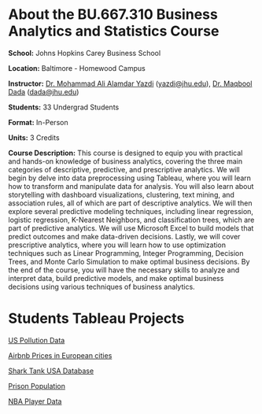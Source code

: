 # About the BU.667.310 Business Analytics and Statistics Course

**School:** Johns Hopkins Carey Business School

**Location:** Baltimore - Homewood Campus

**Instructor:** [Dr. Mohammad Ali Alamdar Yazdi](https://carey.jhu.edu/faculty/faculty-directory/mohammad-ali-alamdar-yazdi-phd) (yazdi@jhu.edu), [Dr. Maqbool Dada](https://carey.jhu.edu/faculty/faculty-directory/maqbool-dada-phd) (dada@jhu.edu)

**Students:** 33 Undergrad Students
  
**Format:** In-Person

**Units:** 3 Credits

**Course Description:** This course is designed to equip you with practical and hands-on knowledge of business analytics, covering the three main categories of descriptive, predictive, and prescriptive analytics. We will begin by delve into data preprocessing using Tableau, where you will learn how to transform and manipulate data for analysis. You will also learn about storytelling with dashboard visualizations, clustering, text mining, and association rules, all of which are part of descriptive analytics. We will then explore several predictive modeling techniques, including linear regression, logistic regression, K-Nearest Neighbors, and classification trees, which are part of predictive analytics. We will use Microsoft Excel to build models that predict outcomes and make data-driven decisions. Lastly, we will cover prescriptive analytics, where you will learn how to use optimization techniques such as Linear Programming, Integer Programming, Decision Trees, and Monte Carlo Simulation to make optimal business decisions. By the end of the course, you will have the necessary skills to analyze and interpret data, build predictive models, and make optimal business decisions using various techniques of business analytics.

# Students Tableau Projects

[US Pollution Data](https://public.tableau.com/views/U_S_AirPollution/AirPollution)

[Airbnb Prices in European cities](https://public.tableau.com/app/profile/sawyer.olson/viz/Team53AirbnbFinalProject/AirbnbFinalProject)

[Shark Tank USA Database](https://public.tableau.com/app/profile/tyler.han5506/viz/18dec23_project/Story1)

[Prison Population](https://public.tableau.com/views/MassIncarcerationPrisonerProject/EXPLORETHEUSCRISISOFMASSINCARCERATIONOVERTHEYEARS)

[NBA Player Data](https://public.tableau.com/views/NBAPlayers_17030177485690/Story1)	
